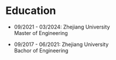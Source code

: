 # Education
- 09/2021 - 03/2024: Zhejiang University
<br /> Master of Engineering

- 09/2017 - 06/2021: Zhejiang University
<br /> Bachor of Engineering